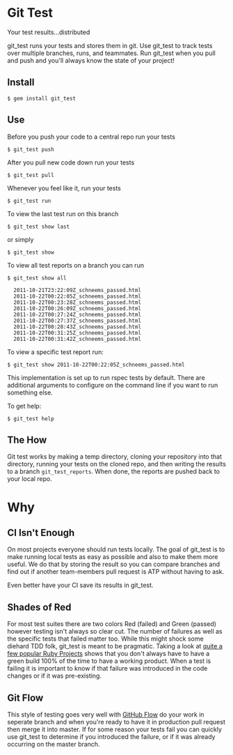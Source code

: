 # Git Test

Your test results...distributed

git\_test runs your tests and stores them in git. Use git_test to track
tests over multiple branches, runs, and teammates. Run git\_test when you pull and push
and you'll always know the state of your project!

## Install

    $ gem install git_test

## Use

Before you push your code to a central repo run your tests

    $ git_test push

After you pull new code down run your tests

    $ git_test pull

Whenever you feel like it, run your tests

    $ git_test run


To view the last test run on this branch

    $ git_test show last

or simply

    $ git_test show

To view all test reports on a branch you can run

    $ git_test show all

      2011-10-21T23:22:09Z_schneems_passed.html
      2011-10-22T00:22:05Z_schneems_passed.html
      2011-10-22T00:23:28Z_schneems_passed.html
      2011-10-22T00:26:09Z_schneems_passed.html
      2011-10-22T00:27:24Z_schneems_passed.html
      2011-10-22T00:27:37Z_schneems_passed.html
      2011-10-22T00:28:43Z_schneems_passed.html
      2011-10-22T00:31:25Z_schneems_passed.html
      2011-10-22T00:31:42Z_schneems_passed.html

To view a specific test report run:

    $ git_test show 2011-10-22T00:22:05Z_schneems_passed.html

This implementation is set up to run rspec tests by default. There are additional arguments to configure on the command line if you want to run something else.

To get help:

    $ git_test help

## The How

Git test works by making a temp directory, cloning your repository into that directory, running your tests on the cloned repo, and then writing the results to a branch `git_test_reports`. When done, the reports are pushed back to your local repo.


# Why

## CI Isn't Enough

On most projects everyone should run tests locally. The goal of git_test is to make running local tests as easy as possible and also to make them more useful. We do that by storing the result so you can compare branches and find out if another team-members pull request is ATP without having to ask.

Even better have your CI save its results in git_test.


## Shades of Red

For most test suites there are two colors Red (failed) and Green (passed) however testing isn't always so clear cut. The number of failures as well as the specific tests that failed matter too. While this might shock some diehard TDD folk, git_test is meant to be pragmatic. Taking a look at [quite a few popular Ruby Projects](http://travis-ci.org/) shows that you don't always have to have a green build 100% of the time to have a working product. When a test is failing it is important to know if that failure was introduced in the code changes or if it was pre-existing. 


## Git Flow

This style of testing goes very well with [GitHub Flow](http://scottchacon.com/2011/08/31/github-flow.html) do your work in seperate branch and when you're ready to have it in production pull request then merge it into master. If for some reason your tests fail you can quickly use git_test to determine if you introduced the failure, or if it was already occurring on the master branch.

